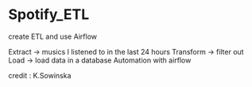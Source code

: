# Spotify_ETL 
create ETL and use Airflow 

Extract -> musics I listened to in the last 24 hours
Transform -> filter out
Load -> load data in a database
Automation with airflow

credit : K.Sowinska
